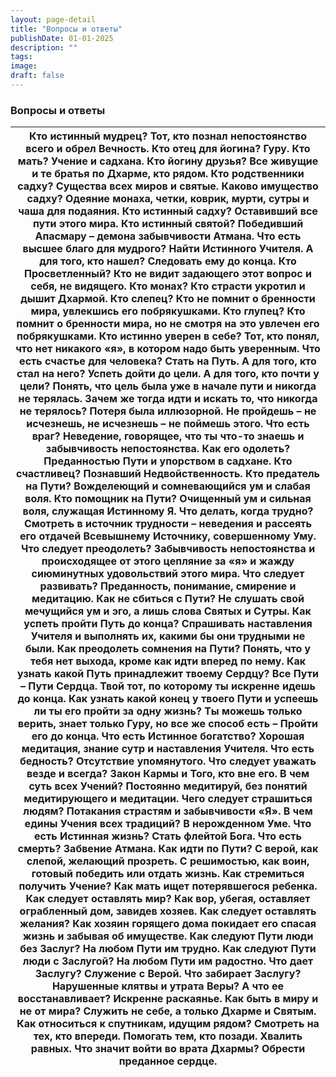 ```yaml
---
layout: page-detail
title: "Вопросы и ответы"
publishDate: 01-01-2025
description: ""
tags:
image:
draft: false
---
```


### Вопросы и ответы

| Кто истинный мудрец? Тот, кто познал непостоянство всего и обрел Вечность. Кто отец для йогина? Гуру. Кто мать? Учение и садхана. Кто йогину друзья? Все живущие и те братья по Дхарме, кто рядом. Кто родственники садху? Существа всех миров и святые. Каково имущество садху? Одеяние монаха, четки, коврик, мурти, сутры и чаша для подаяния. Кто истинный садху? Оставивший все пути этого мира. Кто истинный святой? Победивший Апасмару – демона забывчивости Атмана. Что есть высшее благо для мудрого? Найти Истинного Учителя. А для того, кто нашел? Следовать ему до конца. Кто Просветленный? Кто не видит задающего этот вопрос и себя, не видящего. Кто монах? Кто страсти укротил и дышит Дхармой. Кто слепец? Кто не помнит о бренности мира, увлекшись его побрякушками. Кто глупец? Кто помнит о бренности мира, но не смотря на это увлечен его побрякушками. Кто истинно уверен в себе? Тот, кто понял, что нет никакого «я», в котором надо быть уверенным. Что есть счастье для человека? Стать на Путь. А для того, кто стал на него? Успеть дойти до цели. А для того, кто почти у цели? Понять, что цель была уже в начале пути и никогда не терялась. Зачем же тогда идти и искать то, что никогда не терялось? Потеря была иллюзорной.  Не пройдешь – не исчезнешь, не исчезнешь – не поймешь этого. Что есть враг? Неведение, говорящее, что ты что-то знаешь и забывчивость непостоянства. Как его одолеть? Преданностью Пути и упорством в садхане. Кто счастливец? Познавший Недвойственность. Кто предатель на Пути? Вожделеющий и сомневающийся ум и слабая воля. Кто помощник на Пути? Очищенный ум и сильная воля, служащая Истинному Я. Что делать, когда трудно? Смотреть в источник трудности – неведения и рассеять его отдачей Всевышнему Источнику, совершенному Уму. Что следует преодолеть? Забывчивость непостоянства и происходящее от этого цепляние за «я» и жажду сиюминутных удовольствий этого мира. Что следует развивать? Преданность, понимание, смирение и медитацию. Как не сбиться с Пути? Не слушать свой мечущийся ум и эго, а лишь слова Святых и Сутры. Как успеть пройти Путь до конца? Спрашивать наставления Учителя и выполнять их, какими бы они трудными не были. Как преодолеть сомнения на Пути? Понять, что у тебя нет выхода, кроме как идти вперед по нему. Как узнать какой Путь принадлежит твоему Сердцу? Все Пути – Пути Сердца. Твой тот, по которому ты искренне идешь до конца. Как узнать какой конец у твоего Пути и успеешь ли ты его пройти за одну жизнь? Ты можешь только верить, знает только Гуру, но все же способ есть – Пройти его до конца. Что есть Истинное богатство? Хорошая медитация, знание сутр и наставления Учителя. Что есть бедность? Отсутствие упомянутого. Что следует уважать везде и всегда? Закон Кармы и Того, кто вне его. В чем суть всех Учений? Постоянно медитируй, без понятий медитирующего и медитации. Чего следует страшиться людям? Потакания страстям и забывчивости «Я». В чем едины Учения всех традиций? В нерожденном Уме. Что есть Истинная жизнь? Стать флейтой Бога. Что есть смерть? Забвение Атмана. Как идти по Пути? С верой, как слепой, желающий прозреть. С решимостью, как воин, готовый победить или отдать жизнь. Как стремиться получить Учение? Как мать ищет потерявшегося ребенка. Как следует оставлять мир? Как вор, убегая, оставляет ограбленный дом, завидев хозяев. Как следует оставлять желания? Как хозяин горящего дома покидает его спасая жизнь и забывая об имуществе. Как следуют Пути люди без Заслуг? На любом Пути им трудно. Как следуют Пути люди с Заслугой? На любом Пути им радостно. Что дает Заслугу? Служение с Верой. Что забирает Заслугу? Нарушенные клятвы и утрата Веры? А что ее восстанавливает? Искренне раскаянье. Как быть в миру и не от мира? Служить не себе, а только Дхарме и Святым. Как относиться к спутникам, идущим рядом? Смотреть на тех, кто впереди. Помогать тем, кто позади. Хвалить равных. Что значит войти во врата Дхармы? Обрести преданное сердце. |
| ---------------------------------------------------------------------------------------------------------------------------------------------------------------------------------------------------------------------------------------------------------------------------------------------------------------------------------------------------------------------------------------------------------------------------------------------------------------------------------------------------------------------------------------------------------------------------------------------------------------------------------------------------------------------------------------------------------------------------------------------------------------------------------------------------------------------------------------------------------------------------------------------------------------------------------------------------------------------------------------------------------------------------------------------------------------------------------------------------------------------------------------------------------------------------------------------------------------------------------------------------------------------------------------------------------------------------------------------------------------------------------------------------------------------------------------------------------------------------------------------------------------------------------------------------------------------------------------------------------------------------------------------------------------------------------------------------------------------------------------------------------------------------------------------------------------------------------------------------------------------------------------------------------------------------------------------------------------------------------------------------------------------------------------------------------------------------------------------------------------------------------------------------------------------------------------------------------------------------------------------------------------------------------------------------------------------------------------------------------------------------------------------------------------------------------------------------------------------------------------------------------------------------------------------------------------------------------------------------------------------------------------------------------------------------------------------------------------------------------------------------------------------------------------------------------------------------------------------------------------------------------------------------------------------------------------------------------------------------------------------------------------------------------------------------------------------------------------------------------------------------------------------------------------------------------------------------------------------------------------------------------------------------------------------------------------------------------------------------------------------------------------------------------------------------------------------------------------------------------------------------------------------------------------------------------------------------------------------------------------------------------------------------------------------------------------------------------------------------------------------------------------------------------------------------------------------------------------------------------------------------------------------------------------------------------------------------------------------------------------------------------------------------------------------------------- |
  
  
